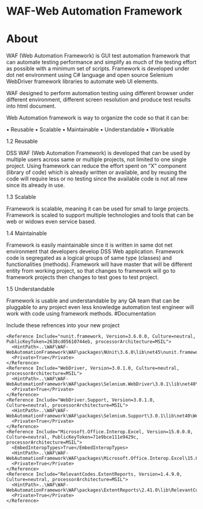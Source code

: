 # WAF-Web Automation Framework
# About

WAF (Web Automation Framework) is GUI test automation framework that can automate testing performance and simplify as much of the testing effort as possible with a minimum set of scripts. Framework is developed under dot net environment using C# language and open source Selenium WebDriver framework libraries to automate web UI elements. 

WAF designed to perform automation testing using different browser under different environment, different screen resolution and produce test results into html document.

Web Automation framework is way to organize the code so that it can be:

•	Reusable
•	Scalable
•	Maintainable
•	Understandable
•	Workable

1.2	Reusable

DSS WAF (Web Automation Framework) is developed that can be used by multiple users across same or multiple projects, not limited to one single project.
Using framework can reduce the effort spent on “X” component (library of code) which is already written or available, and by reusing the code will require less or no testing since the available code is not all new since its already in use.

1.3	Scalable

Framework is scalable, meaning it can be used for small to large projects. Framework is scaled to support multiple technologies and tools that can be web or widows even service based.

1.4	Maintainable

Framework is easily maintainable since it is written in same dot net environment that developers develop DSS Web application. Framework code is segregated as a logical groups of same type (classes) and functionalities (methods).
Framework will have master that will be different entity from working project, so that changes to framework will go to framework projects then changes to test goes to test project.

1.5	Understandable

Framework is usable and understandable by any QA team that can be pluggable to any project even less knowledge automation test engineer will work with code using framework methods.
#Documentation

Include these refrences into your new project

    <Reference Include="nunit.framework, Version=3.6.0.0, Culture=neutral, PublicKeyToken=2638cd05610744eb, processorArchitecture=MSIL">
      <HintPath>..\WAF\WAF-WebAutomationFramework\WAF\packages\NUnit\3.6.0\lib\net45\nunit.framework.dll</HintPath>
      <Private>True</Private>
    </Reference>
    <Reference Include="WebDriver, Version=3.0.1.0, Culture=neutral, processorArchitecture=MSIL">
      <HintPath>..\WAF\WAF-WebAutomationFramework\WAF\packages\Selenium.WebDriver\3.0.1\lib\net40\WebDriver.dll</HintPath>
      <Private>True</Private>
    </Reference>
    <Reference Include="WebDriver.Support, Version=3.0.1.0, Culture=neutral, processorArchitecture=MSIL">
      <HintPath>..\WAF\WAF-WebAutomationFramework\WAF\packages\Selenium.Support\3.0.1\lib\net40\WebDriver.Support.dll</HintPath>
      <Private>True</Private>
    </Reference>
    <Reference Include="Microsoft.Office.Interop.Excel, Version=15.0.0.0, Culture=neutral, PublicKeyToken=71e9bce111e9429c, processorArchitecture=MSIL">
      <EmbedInteropTypes>True</EmbedInteropTypes>
      <HintPath>..\WAF\WAF-WebAutomationFramework\WAF\packages\Microsoft.Office.Interop.Excel\15.0\lib\net20\Microsoft.Office.Interop.Excel.dll</HintPath>
      <Private>True</Private>
    </Reference>
    <Reference Include="RelevantCodes.ExtentReports, Version=1.4.9.0, Culture=neutral, processorArchitecture=MSIL">
      <HintPath>..\WAF\WAF-WebAutomationFramework\WAF\packages\ExtentReports\2.41.0\lib\RelevantCodes.ExtentReports.dll</HintPath>
      <Private>True</Private>
    </Reference>
    
  <Import Project="..\..\WAF\WAF-WebAutomationFramework\WAF\packages\IEDriver\3.0.0.1\build\Selenium.WebDriver.IEDriver.targets" Condition="Exists('..\..\WAF\WAF-WebAutomationFramework\WAF\packages\IEDriver\3.0.0.1\build\Selenium.WebDriver.IEDriver.targets')" />
  <Import Project="..\..\WAF\WAF-WebAutomationFramework\WAF\packages\FFDriver\0.13\build\Selenium.WebDriver.FFDriver.targets" Condition="Exists('..\..\WAF\WAF-WebAutomationFramework\WAF\packages\FFDriver\0.13\build\Selenium.WebDriver.FFDriver.targets')" />
  <Import Project="..\..\WAF\WAF-WebAutomationFramework\WAF\packages\ChromeDriver\2.27.0\build\Selenium.WebDriver.ChromeDriver.targets" Condition="Exists('..\..\WAF\WAF-WebAutomationFramework\WAF\packages\ChromeDriver\2.27.0\build\Selenium.WebDriver.ChromeDriver.targets')" />
  <Import Project="..\..\WAF\WAF-WebAutomationFramework\WAF\packages\PhantomJS\2.1.1\build\Selenium.WebDriver.PhantomJSDriver.targets" Condition="Exists('..\..\WAF\WAF-WebAutomationFramework\WAF\packages\PhantomJS\2.1.1\build\Selenium.WebDriver.PhantomJSDriver.targets')" />


